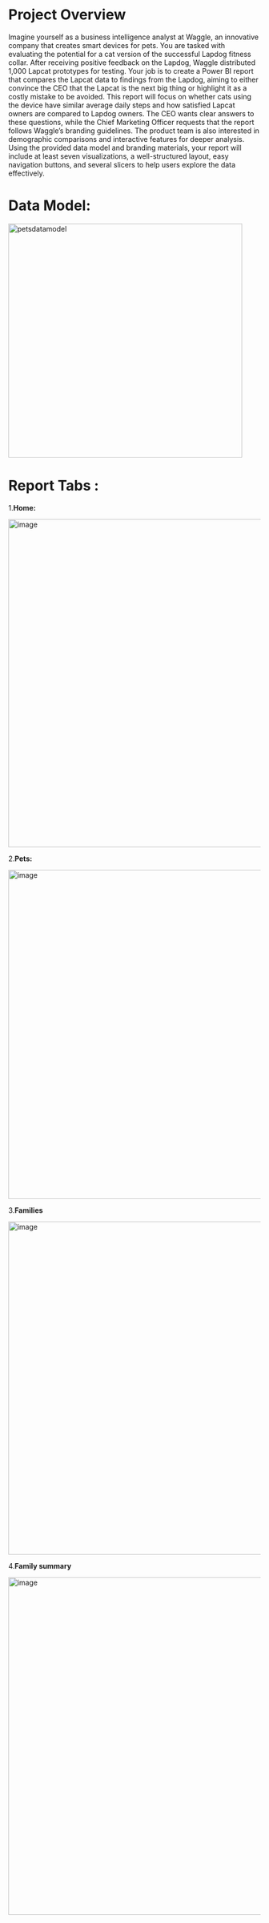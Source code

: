 # Project Overview
Imagine yourself as a business intelligence analyst at Waggle, an innovative company that creates smart devices for pets. You are tasked with evaluating the potential for a cat version of the successful Lapdog fitness collar. After receiving positive feedback on the Lapdog, Waggle distributed 1,000 Lapcat prototypes for testing. Your job is to create a Power BI report that compares the Lapcat data to findings from the Lapdog, aiming to either convince the CEO that the Lapcat is the next big thing or highlight it as a costly mistake to be avoided. This report will focus on whether cats using the device have similar average daily steps and how satisfied Lapcat owners are compared to Lapdog owners. The CEO wants clear answers to these questions, while the Chief Marketing Officer requests that the report follows Waggle’s branding guidelines. The product team is also interested in demographic comparisons and interactive features for deeper analysis. Using the provided data model and branding materials, your report will include at least seven visualizations, a well-structured layout, easy navigation buttons, and several slicers to help users explore the data effectively.
# Data Model:

 <img width="467" alt="petsdatamodel" src="https://github.com/user-attachments/assets/457249b6-40ee-4082-ad01-2b212755ed6e">

# Report Tabs :

1.**Home:**

  <img width="655" alt="image" src="https://github.com/user-attachments/assets/1560168f-953f-49e8-b9e0-618f6641ae10">

2.**Pets:**


  <img width="657" alt="image" src="https://github.com/user-attachments/assets/8579103c-eafb-4a00-8ec2-3a0998db916a">



3.**Families**


  <img width="665" alt="image" src="https://github.com/user-attachments/assets/fec1973e-e2cf-41f1-8cb3-0f2d77a89482">



4.**Family summary**


  <img width="674" alt="image" src="https://github.com/user-attachments/assets/31d5b56b-b5ce-41f9-b793-467474e2af2a">

  
